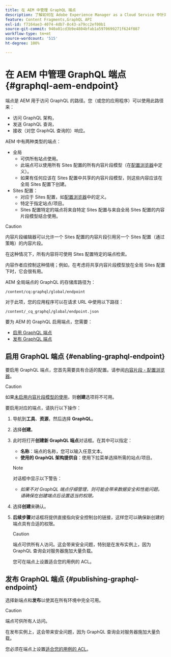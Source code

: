 ```yaml
---
title: 在 AEM 中管理 GraphQL 端点
description: 了解如何在 Adobe Experience Manager as a Cloud Service 中针对 Headless 内容投放管理 GraphQL 端点。
feature: Content Fragments,GraphQL API
exl-id: f7164ae3-4074-4db7-8c43-a79cc2ef00b1
source-git-commit: 940a01cd3b9e4804bfab1a5970699271f624f087
workflow-type: tm+mt
source-wordcount: '515'
ht-degree: 100%

---
```


# 在 AEM 中管理 GraphQL 端点 {#graphql-aem-endpoint}

端点是 AEM 用于访问 GraphQL 的路径。您（或您的应用程序）可以使用此路径来：

* 访问 GraphQL 架构，
* 发送 GraphQL 查询，
* 接收（对您 GraphQL 查询的）响应。

AEM 中有两种类型的端点：

* 全局
   * 可供所有站点使用。
   * 此端点可以使用所有 Sites 配置的所有内容片段模型（在[配置浏览器](/help/assets/content-fragments/content-fragments-configuration-browser.md#enable-content-fragment-functionality-in-configuration-browser)中定义）。
   * 如果有任何应该在 Sites 配置中共享的内容片段模型，则这些内容应该在全局 Sites 配置下创建。
* Sites 配置：
   * 对应于 Sites 配置，如[配置浏览器](/help/assets/content-fragments/content-fragments-configuration-browser.md#enable-content-fragment-functionality-in-configuration-browser)中的定义。
   * 特定于指定站点/项目。
   * Sites 配置特定的端点将来自特定 Sites 配置与来自全局 Sites 配置的内容片段模型结合使用。

>[!CAUTION]
>
>内容片段编辑器可以允许一个 Sites 配置的内容片段引用另一个 Sites 配置（通过策略）的内容片段。
>
>在这种情况下，所有内容将可使用 Sites 配置特定的端点检索。
>
>内容作者应控制这种情境；例如，在考虑将共享内容片段模型放在全局 Sites 配置下时，它会很有用。

AEM 全局端点的 GraphQL 的存储库路径为：

`/content/cq:graphql/global/endpoint`

对于此项，您的应用程序可以在请求 URL 中使用以下路径：

`/content/_cq_graphql/global/endpoint.json`

要为 AEM 的 GraphQL 启用端点，您需要：

* [启用 GraphQL 端点](#enabling-graphql-endpoint)
* [发布 GraphQL 端点](#publishing-graphql-endpoint)

## 启用 GraphQL 端点 {#enabling-graphql-endpoint}

要启用 GraphQL 端点，您首先需要具有合适的配置。请参阅[内容片段 - 配置浏览器](/help/assets/content-fragments/content-fragments-configuration-browser.md)。

>[!CAUTION]
>
>如果[未启用内容片段模型的使用](/help/assets/content-fragments/content-fragments-configuration-browser.md)，则&#x200B;**创建**&#x200B;选项将不可用。

要启用对应的端点，请执行以下操作：

1. 导航到&#x200B;**工具**、**资源**，然后选择 **GraphQL**。
1. 选择&#x200B;**创建**。
1. 此时将打开&#x200B;**创建新 GraphQL 端点**&#x200B;对话框。在其中可以指定：
   * **名称**：端点的名称，您可以输入任意文本。
   * **使用的 GraphQL 架构提供自**：使用下拉菜单选择所需的站点/项目。

   >[!NOTE]
   >
   >对话框中显示以下警告：
   >
   >* *如果不对 GraphQL 端点仔细管理，则可能会带来数据安全和性能问题。请确保在创建端点后设置适当的权限。*


1. 选择&#x200B;**创建**&#x200B;来确认。
1. **后续步骤**&#x200B;对话框将提供直接指向安全控制台的链接，这样您可以确保新创建的端点具有合适的权限。

   >[!CAUTION]
   >
   >端点可供所有人访问。这会带来安全问题，特别是在发布实例上，因为 GraphQL 查询会对服务器施加大量负载。
   >
   >您可在端点上设置适合您的用例的 ACL。

## 发布 GraphQL 端点 {#publishing-graphql-endpoint}

选择新端点和&#x200B;**发布**&#x200B;以使其在所有环境中完全可用。

>[!CAUTION]
>
>端点可供所有人访问。
>
>在发布实例上，这会带来安全问题，因为 GraphQL 查询会对服务器施加大量负载。
>
>您必须在端点上设置[适合您的用例的 ACL](/help/headless/security/permissions.md)。
